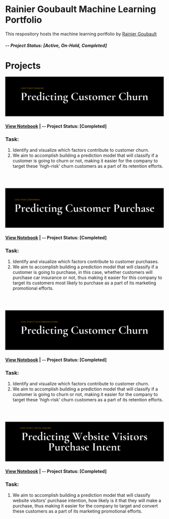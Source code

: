# Rainier Goubault Machine Learning Portfolio
This respository hosts the machine learning portfolio by [Rainier Goubault](https://www.linkedin.com/in/rainiergoubault/)

##### -- Project Status: [Active, On-Hold, Completed]

# Projects
![This is an image](https://github.com/rgoubault/machine-learning-portfolio/blob/main/images/cutomer-churn-bank-github.png)
#### [View Notebook](https://nbviewer.org/github/rgoubault/machine-learning-portfolio/blob/main/01-notebook/customer-churn-banking/customer-churn-bank.ipynb) | -- Project Status: [Completed] 

### Task:
1. Identify and visualize which factors contribute to customer churn.
2. We aim to accomplish building a prediction model that will classify if a customer is going to churn or not, making it easier for the company to target these 'high-risk' churn customers as a part of its retention efforts.
<br />
<br />


![This is an image](https://github.com/rgoubault/machine-learning-portfolio/blob/main/images/customer-purchase-insurance-github.png)
#### [View Notebook](https://nbviewer.org/github/rgoubault/machine-learning-portfolio/blob/044d6b25424de717b7ab150ecf399dd5bd977f91/01-notebook/customer-purchase-insurance/customer-purchase-insurance-final.ipynb) | -- Project Status: [Completed] 

### Task:
1. Identify and visualize which factors contribute to customer purchases.
2. We aim to accomplish building a prediction model that will classify if a customer is going to purchase, in this case, whether customers will purchase car insurance or not, thus making it easier for this company to target its customers most likely to purchase as a part of its marketing promotional efforts.
<br />
<br />


![This is an image](https://github.com/rgoubault/machine-learning-portfolio/blob/main/images/customer-churn-telco-github.png)
#### [View Notebook](https://github.com/rgoubault/machine-learning-portfolio/blob/main/customer-churn-telco/01-notebook/customer-churn-telco.ipynb) | -- Project Status: [Completed]  

### Task:
1. Identify and visualize which factors contribute to customer churn.
2. We aim to accomplish building a prediction model that will classify if a customer is going to churn or not, making it easier for the company to target these  'high-risk' churn customers as a part of its retention efforts.
<br />
<br />


![This is an image](https://github.com/rgoubault/machine-learning-portfolio/blob/main/images/website-visitors-purchase-intent-github.png)
#### [View Notebook](https://github.com/rgoubault/machine-learning-portfolio/blob/main/predict-website-visitor-purchase-intent/01-notebook/website-visitor-purchase-intent.ipynb) | -- Project Status: [Completed] 

### Task:
1. We aim to accomplish building a prediction model that will classify website visitors’ purchase intention, how likely is it that they will make a purchase, thus making it easier for the company to target and convert these customers as a part of its marketing promotional efforts.
<br />
<br />


